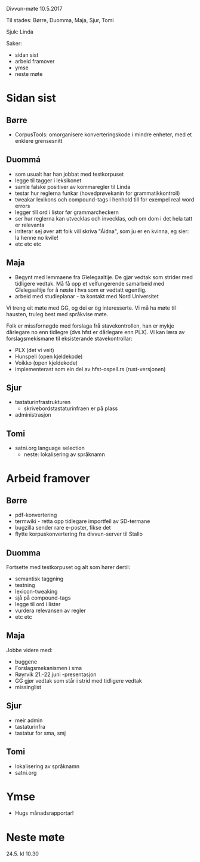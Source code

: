 Divvun-møte 10.5.2017

Til stades: Børre, Duomma, Maja, Sjur, Tomi

Sjuk: Linda

Saker:
* sidan sist
* arbeid framover
* ymse
* neste møte

# Sidan sist

## Børre

* CorpusTools: omorganisere konverteringskode i mindre enheter, med et enklere
  grensesnitt

## Duommá

* som usualt har han jobbat med testkorpuset
* legge til tagger i leksikonet
* samle falske positiver av kommaregler til Linda
* testar hur reglerna funkar (hovedprøvekanin for grammatikkontroll)
* tweakar lexikons och compound-tags i henhold till for exempel real word errors
* legger till ord i listor før grammarcheckern
* ser hur reglerna kan utvecklas och invecklas, och om dom i det hela tatt er
  relevanta
* irriterar sej øver att folk vill skriva "Áidna", som ju er en kvinna, eg sier:
  la henne no kvile!
* etc etc etc

## Maja

* Begynt med lemmaene fra Gïelegaaltije. De gjør vedtak som strider med
  tidligere vedtak. Må få opp et velfungerende samarbeid med Gïelegaaltije for å
  nøste i hva som er vedtatt egentlig.
* arbeid med studieplanar - ta kontakt med Nord Universitet

Vi treng eit møte med GG, og dei er òg interesserte. Vi må ha møte til hausten,
truleg best med språkvise møte.

Folk er missfornøgde med forslaga frå stavekontrollen, han er mykje dårlegare no
enn tidlegre (dvs hfst er dårlegare enn PLX). Vi kan læra av forslagsmekismane
til eksisterande stavekontrollar:
* PLX (det vi veit)
* Hunspell (open kjeldekode)
* Voikko (open kjeldekode)
* implementerast som ein del av hfst-ospell.rs (rust-versjonen)

## Sjur
* tastaturinfrastrukturen
    - skrivebordstastaturinfraen er på plass
* administrasjon

## Tomi

* satni.org language selection
    - neste: lokalisering av språknamn

# Arbeid framover

## Børre

* pdf-konvertering
* termwiki - retta opp tidlegare importfeil av SD-termane
* bugzilla sender rare e-poster, fikse det
* flytte korpuskonvertering fra divvun-server til Stallo

## Duomma

Fortsette med testkorpuset og alt som hører dertil:
* semantisk taggning
* testning
* lexicon-tweaking
* sjå på compound-tags
* legge til ord i lister
* vurdera relevansen av regler
* etc etc

## Maja

Jobbe videre med:
* buggene
* Forslagsmekanismen i sma
* Røyrvik 21.-22.juni -presentasjon
* GG gjør vedtak som står i strid med tidligere vedtak
* missinglist

## Sjur

* meir admin
* tastaturinfra
* tastatur for sma, smj

## Tomi
* lokalisering av språknamn
* satni.org

# Ymse

* Hugs månadsrapportar!

# Neste møte

24.5. kl 10.30
